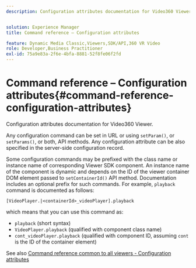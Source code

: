 ```yaml
---
description: Configuration attributes documentation for Video360 Viewer.


solution: Experience Manager
title: Command reference – Configuration attributes

feature: Dynamic Media Classic,Viewers,SDK/API,360 VR Video
role: Developer,Business Practitioner
exl-id: 75a9e83a-2f6e-4bfa-8881-52f8fe06f2fd
---
```

# Command reference – Configuration attributes{#command-reference-configuration-attributes}

Configuration attributes documentation for Video360 Viewer.

Any configuration command can be set in URL or using `setParam()`, or `setParams()`, or both, API methods. Any configuration attribute can be also specified in the server-side configuration record.

Some configuration commands may be prefixed with the class name or instance name of corresponding Viewer SDK component. An instance name of the component is dynamic and depends on the ID of the viewer container DOM element passed to `setContainerId()` API method. Documentation includes an optional prefix for such commands. For example, `playback` command is documented as follows:

`[VideoPlayer.|<containerId>_videoPlayer].playback`

which means that you can use this command as:

* `playback` (short syntax) 
* `VideoPlayer.playback` (qualified with component class name) 
* `cont_videoPlayer.playback` (qualified with component ID, assuming `cont` is the ID of the container element)

See also [Command reference common to all viewers - Configuration attributes](../../../r-html5-viewer-20-cmdref-configattrib/r-html5-viewer-20-cmdref-configattrib.md#concept-850e0f2c49b949deb7cfbfd330d329bd)
